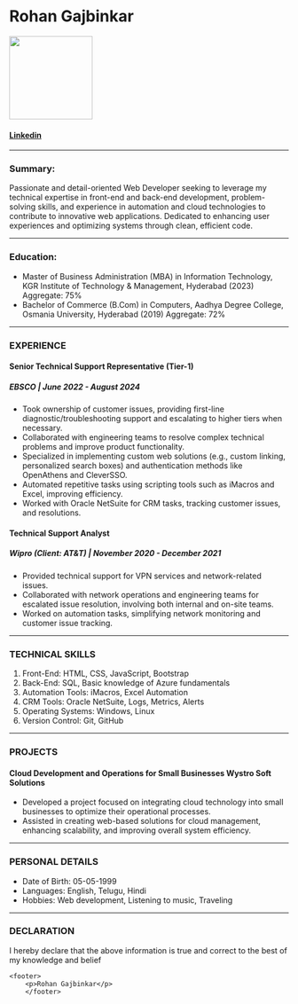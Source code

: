 <!DOCTYPE html>
<html lang="en">
<head>
    <meta charset="UTF-8">
        <title>My Resume (Rohan G)</title>
</head>
<body>
    <h1>Rohan Gajbinkar</h1>
    <img src="https://i.ibb.co/fCgTWyK/Rohan-photo.png" height="150"/><br/>
    <h4><a href="https://www.linkedin.com/in/rohan-gajbinkar-a7164017a?utm_source=share&utm_campaign=share_via&utm_content=profile&utm_medium=ios_app" alt="Rohan's linkedin">Linkedin</a></h4>
    <hr/>
    <h3>Summary:</h3>
    Passionate and detail-oriented Web Developer seeking to leverage my technical expertise in front-end and back-end development, problem-solving skills, and experience in automation and cloud technologies to contribute to innovative web applications. Dedicated to enhancing user experiences and optimizing systems through clean, efficient code.
    <hr/>
    <h3>Education:</h3>
    <ul>
        <li>Master of Business Administration (MBA) in Information Technology, KGR Institute of Technology & Management, Hyderabad (2023)
            Aggregate: 75%</li>
        <li>Bachelor of Commerce (B.Com) in Computers, Aadhya Degree College, Osmania University, Hyderabad (2019)
            Aggregate: 72%</li>
        </ul>
        <hr/>
        <h3>EXPERIENCE</h3>
        <h4>Senior Technical Support Representative (Tier-1)</h4>
        <h5>EBSCO | June 2022 - August 2024</h5>
        <ul>
            <li>Took ownership of customer issues, providing first-line diagnostic/troubleshooting support and escalating to higher tiers when necessary.</li>
            <li>Collaborated with engineering teams to resolve complex technical problems and improve product functionality.</li>
            <li>Specialized in implementing custom web solutions (e.g., custom linking, personalized search boxes) and authentication methods like OpenAthens and CleverSSO.</li>
            <li>Automated repetitive tasks using scripting tools such as iMacros and Excel, improving efficiency.</li>
            <li>Worked with Oracle NetSuite for CRM tasks, tracking customer issues, and resolutions.</li>
        </ul>
        <h4>Technical Support Analyst</h4>
        <h5>Wipro (Client: AT&T) | November 2020 - December 2021</h5>
        <ul>
            <li>Provided technical support for VPN services and network-related issues.</li>
            <li>Collaborated with network operations and engineering teams for escalated issue resolution, involving both internal and on-site teams.</li>
            <li>Worked on automation tasks, simplifying network monitoring and customer issue tracking.</li>
        </ul>
        <hr/>
        <h3>TECHNICAL SKILLS</h3>
        <ol>
            <li>Front-End: HTML, CSS, JavaScript, Bootstrap</li>
            <li>Back-End: SQL, Basic knowledge of Azure fundamentals</li>
            <li>Automation Tools: iMacros, Excel Automation</li>
            <li>CRM Tools: Oracle NetSuite, Logs, Metrics, Alerts</li>
            <li>Operating Systems: Windows, Linux</li>
            <li>Version Control: Git, GitHub</li>
        </ol>
        <hr/>
            <h3>PROJECTS</h3>
            <h4>Cloud Development and Operations for Small Businesses
                Wystro Soft Solutions</h4>
            <ul>
                <li>Developed a project focused on integrating cloud technology into small businesses to optimize their operational processes.</li>
                <li>Assisted in creating web-based solutions for cloud management, enhancing scalability, and improving overall system efficiency.</li>
            </ul>
        <hr/>
        <h3>PERSONAL DETAILS</h3>
        <ul>
            <li>Date of Birth: 05-05-1999</li>
            <li>Languages: English, Telugu, Hindi</li>
            <li>Hobbies: Web development, Listening to music, Traveling</li>
        </ul>
        <hr/>
        <h3>DECLARATION</h3>
        I hereby declare that the above information is true and correct to the best of my knowledge and belief

    <footer>
        <p>Rohan Gajbinkar</p>
        </footer>
</body>
</html>

